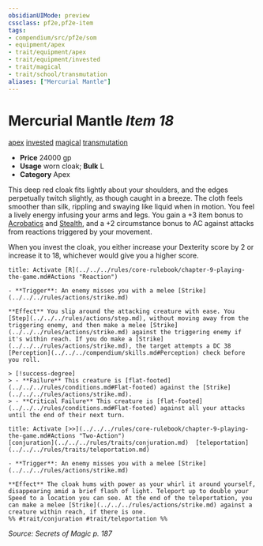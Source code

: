 ```yaml
---
obsidianUIMode: preview
cssclass: pf2e,pf2e-item
tags:
- compendium/src/pf2e/som
- equipment/apex
- trait/equipment/apex
- trait/equipment/invested
- trait/magical
- trait/school/transmutation
aliases: ["Mercurial Mantle"]
---
```

# Mercurial Mantle *Item 18*  
[apex](apex.md)  [invested](invested.md)  [magical](magical.md)  [transmutation](transmutation.md)  

- **Price** 24000 gp
- **Usage** worn cloak; **Bulk** L
- **Category** Apex

This deep red cloak fits lightly about your shoulders, and the edges perpetually twitch slightly, as though caught in a breeze. The cloth feels smoother than silk, rippling and swaying like liquid when in motion. You feel a lively energy infusing your arms and legs. You gain a +3 item bonus to [Acrobatics](../../skills.md#Acrobatics) and [Stealth](../../skills.md#Stealth), and a +2 circumstance bonus to AC against attacks from reactions triggered by your movement.

When you invest the cloak, you either increase your Dexterity score by 2 or increase it to 18, whichever would give you a higher score.

```ad-embed-ability
title: Activate [R](../../../rules/core-rulebook/chapter-9-playing-the-game.md#Actions "Reaction")

- **Trigger**: An enemy misses you with a melee [Strike](../../../rules/actions/strike.md)

**Effect** You slip around the attacking creature with ease. You [Step](../../../rules/actions/step.md), without moving away from the triggering enemy, and then make a melee [Strike](../../../rules/actions/strike.md) against the triggering enemy if it's within reach. If you do make a [Strike](../../../rules/actions/strike.md), the target attempts a DC 38 [Perception](../../../compendium/skills.md#Perception) check before you roll.

> [!success-degree] 
> - **Failure** This creature is [flat-footed](../../../rules/conditions.md#Flat-footed) against the [Strike](../../../rules/actions/strike.md).
> - **Critical Failure** This creature is [flat-footed](../../../rules/conditions.md#Flat-footed) against all your attacks until the end of their next turn.
```

```ad-embed-ability
title: Activate [>>](../../../rules/core-rulebook/chapter-9-playing-the-game.md#Actions "Two-Action")
[conjuration](../../../rules/traits/conjuration.md)  [teleportation](../../../rules/traits/teleportation.md)  

- **Trigger**: An enemy misses you with a melee [Strike](../../../rules/actions/strike.md)

**Effect** The cloak hums with power as your whirl it around yourself, disappearing amid a brief flash of light. Teleport up to double your Speed to a location you can see. At the end of the teleportation, you can make a melee [Strike](../../../rules/actions/strike.md) against a creature within reach, if there is one.  
%% #trait/conjuration #trait/teleportation %%
```

*Source: Secrets of Magic p. 187*
